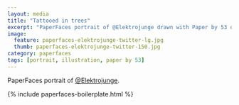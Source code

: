 ```yaml
---
layout: media
title: "Tattooed in trees"
excerpt: "PaperFaces portrait of @Elektrojunge drawn with Paper by 53 on an iPad."
image: 
  feature: paperfaces-elektrojunge-twitter-lg.jpg
  thumb: paperfaces-elektrojunge-twitter-150.jpg
category: paperfaces
tags: [portrait, illustration, paper by 53]
---
```


PaperFaces portrait of [@Elektrojunge](http://twitter.com/Elektrojunge).

{% include paperfaces-boilerplate.html %}
